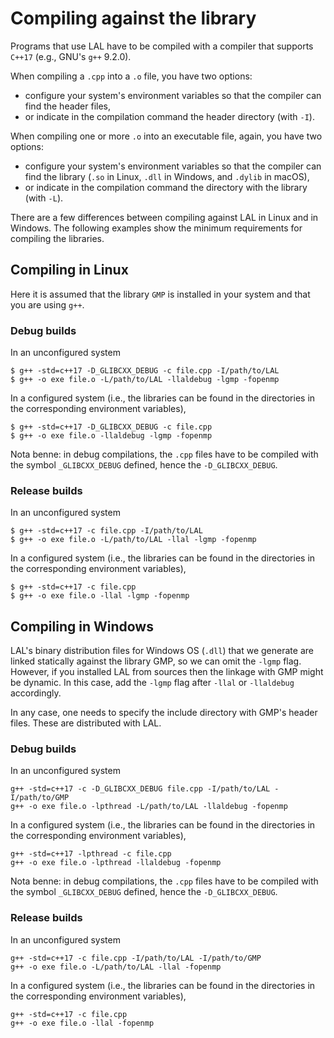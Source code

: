 # Compiling against the library

Programs that use LAL have to be compiled with a compiler that supports `C++17` (e.g., GNU's `g++` 9.2.0).

When compiling a `.cpp` into a `.o` file, you have two options:

- configure your system's environment variables so that the compiler can find the header files,
- or indicate in the compilation command the header directory (with `-I`).

When compiling one or more `.o` into an executable file, again, you have two options:

- configure your system's environment variables so that the compiler can find the library (`.so` in Linux, `.dll` in Windows, and `.dylib` in macOS),
- or indicate in the compilation command the directory with the library (with `-L`).

There are a few differences between compiling against LAL in Linux and in Windows. The following examples show the minimum requirements for compiling the libraries.

## Compiling in Linux

Here it is assumed that the library `GMP` is installed in your system and that you are using `g++`.

### Debug builds

In an unconfigured system

	$ g++ -std=c++17 -D_GLIBCXX_DEBUG -c file.cpp -I/path/to/LAL
	$ g++ -o exe file.o -L/path/to/LAL -llaldebug -lgmp -fopenmp

In a configured system (i.e., the libraries can be found in the directories in the corresponding environment variables),

	$ g++ -std=c++17 -D_GLIBCXX_DEBUG -c file.cpp
	$ g++ -o exe file.o -llaldebug -lgmp -fopenmp

Nota benne: in debug compilations, the `.cpp` files have to be compiled with the symbol `_GLIBCXX_DEBUG` defined, hence the `-D_GLIBCXX_DEBUG`.

### Release builds

In an unconfigured system

	$ g++ -std=c++17 -c file.cpp -I/path/to/LAL
	$ g++ -o exe file.o -L/path/to/LAL -llal -lgmp -fopenmp

In a configured system (i.e., the libraries can be found in the directories in the corresponding environment variables),

	$ g++ -std=c++17 -c file.cpp
	$ g++ -o exe file.o -llal -lgmp -fopenmp

## Compiling in Windows

LAL's binary distribution files for Windows OS (`.dll`) that we generate are linked statically against the library GMP, so we can omit the `-lgmp` flag. However, if you installed LAL from sources then the linkage with GMP might be dynamic. In this case, add the `-lgmp` flag after `-llal` or `-llaldebug` accordingly.

In any case, one needs to specify the include directory with GMP's header files. These are distributed with LAL.

### Debug builds

In an unconfigured system

	g++ -std=c++17 -c -D_GLIBCXX_DEBUG file.cpp -I/path/to/LAL -I/path/to/GMP
	g++ -o exe file.o -lpthread -L/path/to/LAL -llaldebug -fopenmp

In a configured system (i.e., the libraries can be found in the directories in the corresponding environment variables),

	g++ -std=c++17 -lpthread -c file.cpp
	g++ -o exe file.o -lpthread -llaldebug -fopenmp

Nota benne: in debug compilations, the `.cpp` files have to be compiled with the symbol `_GLIBCXX_DEBUG` defined, hence the `-D_GLIBCXX_DEBUG`.

### Release builds

In an unconfigured system

	g++ -std=c++17 -c file.cpp -I/path/to/LAL -I/path/to/GMP
	g++ -o exe file.o -L/path/to/LAL -llal -fopenmp

In a configured system (i.e., the libraries can be found in the directories in the corresponding environment variables),

	g++ -std=c++17 -c file.cpp
	g++ -o exe file.o -llal -fopenmp
